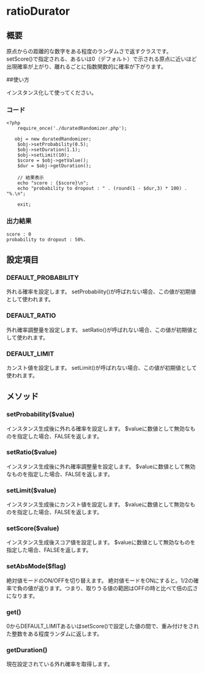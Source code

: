# ratioDurator
## 概要
原点からの距離的な数字をある程度のランダムさで返すクラスです。
setScore()で指定される、あるいは0（デフォルト）で示される原点に近いほど出現確率が上がり、離れるごとに指数関数的に確率が下がります。

##使い方

インスタンス化して使ってください。

### コード
    <?php
        require_once('./duratedRandomizer.php');
 
       obj = new duratedRandomizer;
        $obj->setProbability(0.5);
        $obj->setDuration(1.1);
        $obj->setLimit(10);
        $score = $obj->getValue();
        $dur = $obj->getDuration();

        // 結果表示
        echo "score : {$score}\n";
        echo "probability to dropout : " . (round(1 - $dur,3) * 100) . "%.\n";

        exit;

### 出力結果
    score : 0
    probability to dropout : 50%.

## 設定項目

### DEFAULT_PROBABILITY
外れる確率を設定します。
setProbability()が呼ばれない場合、この値が初期値として使われます。

### DEFAULT_RATIO
外れ確率調整量を設定します。
setRatio()が呼ばれない場合、この値が初期値として使われます。

### DEFAULT_LIMIT
カンスト値を設定します。
setLimit()が呼ばれない場合、この値が初期値として使われます。

## メソッド
### setProbability($value)
インスタンス生成後に外れる確率を設定します。
$valueに数値として無効なものを指定した場合、FALSEを返します。

### setRatio($value)
インスタンス生成後に外れ確率調整量を設定します。
$valueに数値として無効なものを指定した場合、FALSEを返します。

### setLimit($value)
インスタンス生成後にカンスト値を設定します。
$valueに数値として無効なものを指定した場合、FALSEを返します。

### setScore($value)
インスタンス生成後スコア値を設定します。
$valueに数値として無効なものを指定した場合、FALSEを返します。

### setAbsMode($flag)
絶対値モードのON/OFFを切り替えます。
絶対値モードをONにすると。1/2の確率で負の値が返ります。つまり、取りうる値の範囲はOFFの時と比べて倍の広さになります。

### get()
0からDEFAULT_LIMITあるいはsetScore()で設定した値の間で、重み付けをされた整数をある程度ランダムに返します。

### getDuration()
現在設定されている外れ確率を取得します。
